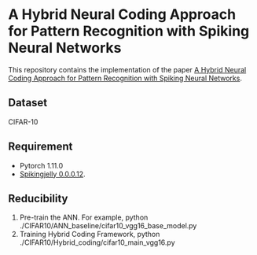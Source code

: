 # A Hybrid Neural Coding Approach for Pattern Recognition with Spiking Neural Networks 
This repository contains the implementation of the paper [A Hybrid Neural Coding Approach for Pattern Recognition with Spiking Neural Networks](https://ieeexplore.ieee.org/document/10347028/metrics#metrics). 

## Dataset
CIFAR-10

## Requirement
- Pytorch 1.11.0
- [Spikingjelly 0.0.0.12](https://github.com/fangwei123456/spikingjelly).

## Reducibility

<ol>
<li> Pre-train the ANN. For example, python ./CIFAR10/ANN_baseline/cifar10_vgg16_base_model.py </li>
<li> Training Hybrid Coding Framework, python ./CIFAR10/Hybrid_coding/cifar10_main_vgg16.py</li>
 
